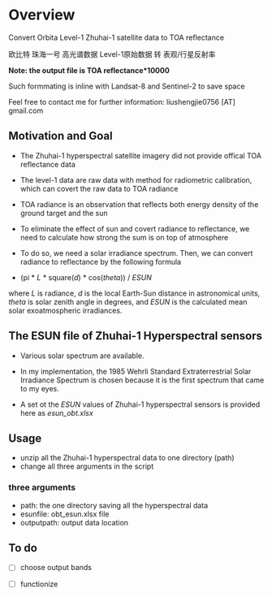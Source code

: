 # Overview
Convert Orbita Level-1 Zhuhai-1 satellite data to TOA reflectance

欧比特 珠海一号 高光谱数据 Level-1原始数据 转 表观/行星反射率

**Note: the output file is TOA reflectance*10000**

Such formmating is inline with Landsat-8 and Sentinel-2 to save space 

Feel free to contact me for further information: liushengjie0756 [AT] gmail.com

## Motivation and Goal

- The Zhuhai-1 hyperspectral satellite imagery did not provide offical TOA reflectance data
- The level-1 data are raw data with method for radiometric calibration, which can covert the raw data to TOA radiance
- TOA radiance is an observation that reflects both energy density of the ground target and the sun


- To eliminate the effect of sun and covert radiance to reflectance, we need to calculate how strong the sum is on top of atmosphere
- To do so, we need a solar irradiance spectrum. Then, we can convert radiance to reflectance by the following formula
- (pi * *L* * square(*d*) * cos(*theta*)) / *ESUN*

where *L* is radiance, *d* is the local Earth-Sun distance in astronomical units, *theta* is solar zenith angle in degrees, and *ESUN* is the calculated mean solar exoatmospheric irradiances.



## The ESUN file of Zhuhai-1 Hyperspectral sensors 
- Various solar spectrum are available. 

- In my implementation, the 1985 Wehrli Standard Extraterrestrial Solar Irradiance Spectrum is chosen because it is the first spectrum that came to my eyes. 

- A set ot the *ESUN* values of Zhuhai-1 hyperspectral sensors is provided here as *esun_obt.xlsx*


## Usage
- unzip all the Zhuhai-1 hyperspectral data to one directory (path)
- change all three arguments in the script


### three arguments
- path: the one directory saving all the hyperspectral data
- esunfile: obt_esun.xlsx file
- outputpath: output data location





## To do
- [ ] choose output bands
- [ ] functionize




